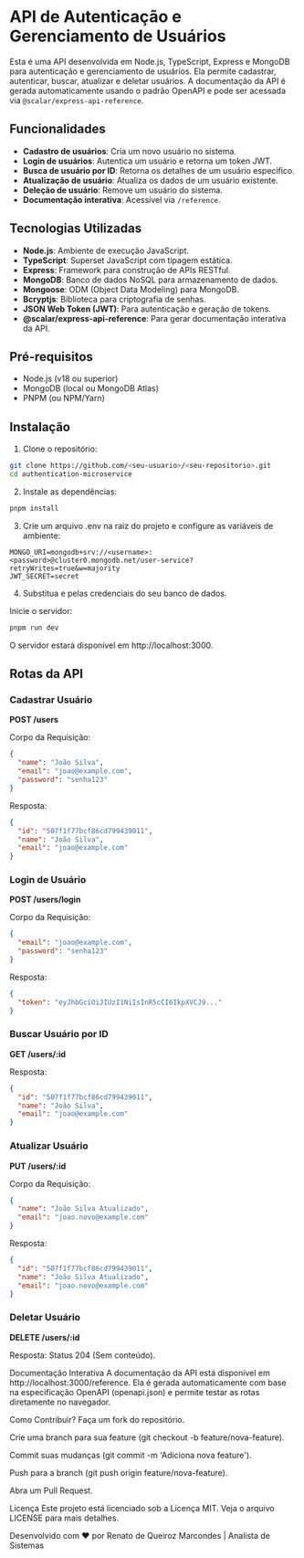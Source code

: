 # API de Autenticação e Gerenciamento de Usuários

Esta é uma API desenvolvida em Node.js, TypeScript, Express e MongoDB para autenticação e gerenciamento de usuários. Ela permite cadastrar, autenticar, buscar, atualizar e deletar usuários. A documentação da API é gerada automaticamente usando o padrão OpenAPI e pode ser acessada via `@scalar/express-api-reference`.

## Funcionalidades

- **Cadastro de usuários**: Cria um novo usuário no sistema.
- **Login de usuários**: Autentica um usuário e retorna um token JWT.
- **Busca de usuário por ID**: Retorna os detalhes de um usuário específico.
- **Atualização de usuário**: Atualiza os dados de um usuário existente.
- **Deleção de usuário**: Remove um usuário do sistema.
- **Documentação interativa**: Acessível via `/reference`.

## Tecnologias Utilizadas

- **Node.js**: Ambiente de execução JavaScript.
- **TypeScript**: Superset JavaScript com tipagem estática.
- **Express**: Framework para construção de APIs RESTful.
- **MongoDB**: Banco de dados NoSQL para armazenamento de dados.
- **Mongoose**: ODM (Object Data Modeling) para MongoDB.
- **Bcryptjs**: Biblioteca para criptografia de senhas.
- **JSON Web Token (JWT)**: Para autenticação e geração de tokens.
- **@scalar/express-api-reference**: Para gerar documentação interativa da API.

## Pré-requisitos

- Node.js (v18 ou superior)
- MongoDB (local ou MongoDB Atlas)
- PNPM (ou NPM/Yarn)

## Instalação

1. Clone o repositório:

```bash
git clone https://github.com/<seu-usuario>/<seu-repositorio>.git
cd authentication-microservice
```

2. Instale as dependências:

```bash
pnpm install
```

3. Crie um arquivo .env na raiz do projeto e configure as variáveis de ambiente:

```env
MONGO_URI=mongodb+srv://<username>:<password>@cluster0.mongodb.net/user-service?retryWrites=true&w=majority
JWT_SECRET=secret
```

4. Substitua <username> e <password> pelas credenciais do seu banco de dados.

Inicie o servidor:

```bash
pnpm run dev
```

O servidor estará disponível em http://localhost:3000.

## Rotas da API

### Cadastrar Usuário
**POST /users**

Corpo da Requisição:

```json
{
  "name": "João Silva",
  "email": "joao@example.com",
  "password": "senha123"
}
```

Resposta:

```json
{
  "id": "507f1f77bcf86cd799439011",
  "name": "João Silva",
  "email": "joao@example.com"
}
```

### Login de Usuário
**POST /users/login**

Corpo da Requisição:

```json
{
  "email": "joao@example.com",
  "password": "senha123"
}
```

Resposta:

```json
{
  "token": "eyJhbGciOiJIUzI1NiIsInR5cCI6IkpXVCJ9..."
}
```

### Buscar Usuário por ID
**GET /users/:id**

Resposta:

```json
{
  "id": "507f1f77bcf86cd799439011",
  "name": "João Silva",
  "email": "joao@example.com"
}
```

### Atualizar Usuário
**PUT /users/:id**

Corpo da Requisição:

```json
{
  "name": "João Silva Atualizado",
  "email": "joao.novo@example.com"
}
```

Resposta:

```json
{
  "id": "507f1f77bcf86cd799439011",
  "name": "João Silva Atualizado",
  "email": "joao.novo@example.com"
}
```

### Deletar Usuário
**DELETE /users/:id**

Resposta: Status 204 (Sem conteúdo).

Documentação Interativa
A documentação da API está disponível em http://localhost:3000/reference. Ela é gerada automaticamente com base na especificação OpenAPI (openapi.json) e permite testar as rotas diretamente no navegador.

Como Contribuir?
Faça um fork do repositório.

Crie uma branch para sua feature (git checkout -b feature/nova-feature).

Commit suas mudanças (git commit -m 'Adiciona nova feature').

Push para a branch (git push origin feature/nova-feature).

Abra um Pull Request.

Licença
Este projeto está licenciado sob a Licença MIT. Veja o arquivo LICENSE para mais detalhes.

Desenvolvido com ❤️ por Renato de Queiroz Marcondes | Analista de Sistemas

